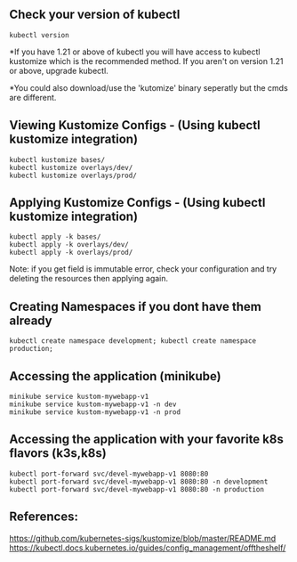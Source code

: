 ## Check your version of kubectl
```
kubectl version
```
*If you have 1.21 or above of kubectl you will have access to kubectl kustomize which is the recommended method. If you aren't on version 1.21 or above, upgrade kubectl.

*You could also download/use the 'kutomize' binary seperatly but the cmds are different.


## Viewing Kustomize Configs - (Using kubectl kustomize integration)
```
kubectl kustomize bases/
kubectl kustomize overlays/dev/
kubectl kustomize overlays/prod/
```

## Applying Kustomize Configs - (Using kubectl kustomize integration)
```
kubectl apply -k bases/
kubectl apply -k overlays/dev/
kubectl apply -k overlays/prod/
```
Note: if you get field is immutable error, check your configuration and try deleting the resources then applying again.


## Creating Namespaces if you dont have them already
```
kubectl create namespace development; kubectl create namespace production;
```


## Accessing the application (minikube)
```
minikube service kustom-mywebapp-v1
minikube service kustom-mywebapp-v1 -n dev
minikube service kustom-mywebapp-v1 -n prod
```

## Accessing the application with your favorite k8s flavors (k3s,k8s)
```
kubectl port-forward svc/devel-mywebapp-v1 8080:80
kubectl port-forward svc/devel-mywebapp-v1 8080:80 -n development
kubectl port-forward svc/devel-mywebapp-v1 8080:80 -n production

```
## References:
https://github.com/kubernetes-sigs/kustomize/blob/master/README.md
https://kubectl.docs.kubernetes.io/guides/config_management/offtheshelf/
